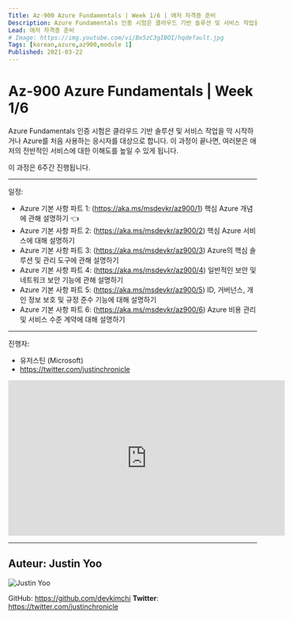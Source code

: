 ```yaml
---
Title: Az-900 Azure Fundamentals | Week 1/6 | 애저 자격증 준비
Description: Azure Fundamentals 인증 시험은 클라우드 기반 솔루션 및 서비스 작업을 막 시작하거나 Azure를 처음 사용하는 응시자를 대상으로 합니다. 이 과정이 끝나면, 여러분은 애저의 전반적인 서비스에 대한 이해도를 높일 수 있게 됩니다.
Lead: 애저 자격증 준비
# Image: https://img.youtube.com/vi/Bx5zC3gIBOI/hqdefault.jpg
Tags: [korean,azure,az900,module 1]
Published: 2021-03-22
---
```


# Az-900 Azure Fundamentals | Week 1/6

Azure Fundamentals 인증 시험은 클라우드 기반 솔루션 및 서비스 작업을 막 시작하거나 Azure를 처음 사용하는 응시자를 대상으로 합니다. 이 과정이 끝나면, 여러분은 애저의 전반적인 서비스에 대한 이해도를 높일 수 있게 됩니다.

<!--more-->

이 과정은 6주간 진행됩니다.

---

일정:

* Azure 기본 사항 파트 1: (https://aka.ms/msdevkr/az900/1​) 핵심 Azure 개념에 관해 설명하기 👈
* Azure 기본 사항 파트 2: (https://aka.ms/msdevkr/az900/2​) 핵심 Azure 서비스에 대해 설명하기
* Azure 기본 사항 파트 3: (https://aka.ms/msdevkr/az900/3​) Azure의 핵심 솔루션 및 관리 도구에 관해 설명하기
* Azure 기본 사항 파트 4: (https://aka.ms/msdevkr/az900/4​) 일반적인 보안 및 네트워크 보안 기능에 관해 설명하기
* Azure 기본 사항 파트 5: (https://aka.ms/msdevkr/az900/5​) ID, 거버넌스, 개인 정보 보호 및 규정 준수 기능에 대해 설명하기
* Azure 기본 사항 파트 6: (https://aka.ms/msdevkr/az900/6​) Azure 비용 관리 및 서비스 수준 계약에 대해 설명하기

---

진행자:

* 유저스틴 (Microsoft)
* https://twitter.com/justinchronicle


<!--more-->

<iframe width="560" height="315" src="https://www.youtube.com/embed/GgKAkAWLnPw" frameborder="0" allow="accelerometer; autoplay; clipboard-write; encrypted-media; gyroscope; picture-in-picture" allowfullscreen></iframe>

---

## Auteur: Justin Yoo

![Justin Yoo](https://developer.microsoft.com/en-us/advocates/media/profiles/justin-yoo.png)

GitHub: https://github.com/devkimchi
**Twitter**: https://twitter.com/justinchronicle


